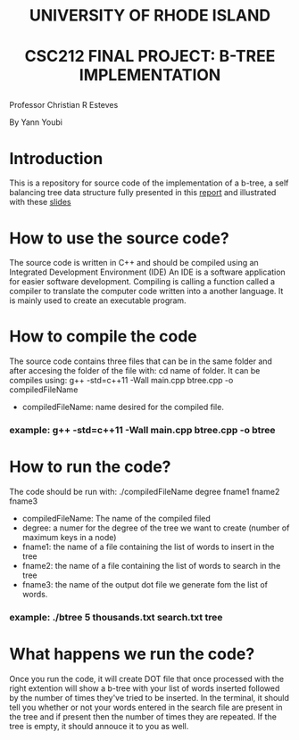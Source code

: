 # <p align="center"> UNIVERSITY OF RHODE ISLAND </p>
# <p align="center"> CSC212 FINAL PROJECT: B-TREE IMPLEMENTATION</p>
<p> Professor Christian R Esteves </p>
<p> By Yann Youbi </p>

# Introduction

This is a repository for source code of the implementation of a b-tree, a self balancing tree data structure fully presented in this [report](https://docs.google.com/document/d/1hOblLEadIDuV1mCtJRkpIWDaUcB5ul2jVerV-Yta8GI/edit) and illustrated with these [slides](https://docs.google.com/presentation/d/1Xi1Ecpluro6xkfud8iqMEVg9JlCLWUvplezL49bRpTw/edit#slide=id.gfdb8932c86_0_17)

# How to use the source code?

The source code is written in C++ and should be compiled using an Integrated Development Environment (IDE)
An IDE is a software application for easier software development. 
Compiling is calling a function called a compiler to translate the computer code written into a another language. It is mainly used to create an executable program. 

# How to compile the code

The source code contains three files that can be in the same folder and after accesing the folder of the file with: cd name of folder.
It can be compiles using:
g++ -std=c++11 -Wall main.cpp btree.cpp -o compiledFileName
- <p> compiledFileName: name desired for the compiled file. </p>
  
### example: g++ -std=c++11 -Wall main.cpp btree.cpp -o btree

# How to run the code?
  
The code should be run with: ./compiledFileName degree fname1 fname2 fname3
- compiledFileName: The name of the compiled filed
- degree: a numer for the degree of the tree we want to create (number of maximum keys in a node)
- fname1: the name of a file containing the list of words to insert in the tree
- fname2: the name of a file containing the list of words to search in the tree
- fname3: the name of the output dot file we generate fom the list of words.

### example: ./btree 5 thousands.txt search.txt tree 

# What happens we run the code?
  
Once you run the code, it will create DOT file that once processed with the right extention will show a b-tree with your list of words inserted followed by the number of times they've tried to be inserted.
In the terminal, it should tell you whether or not your words entered in the search file are present in the tree and if present then the number of times they are repeated. 
If the tree is empty, it should annouce it to you as well.
  
 
  
